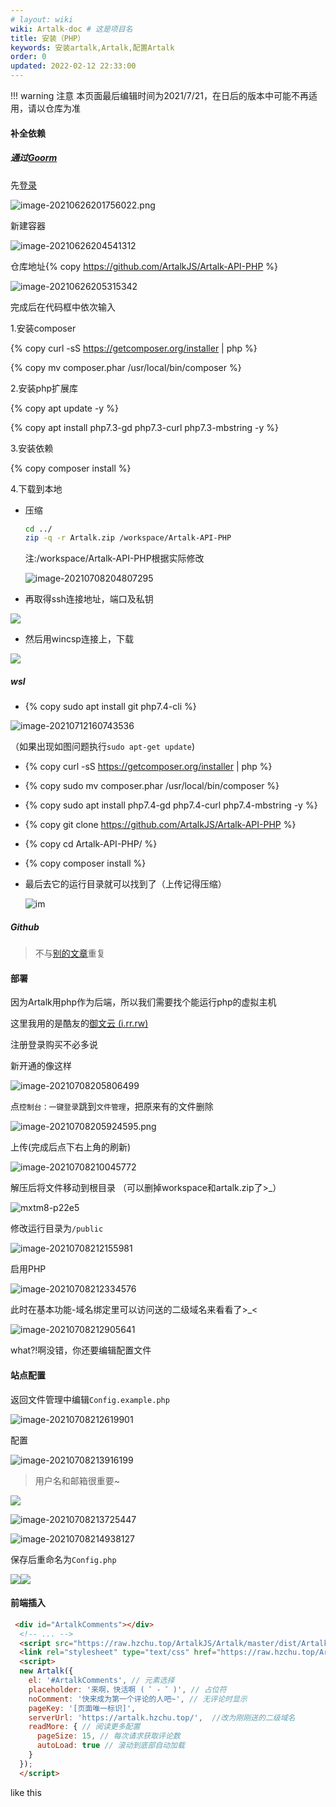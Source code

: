 ```yaml
---
# layout: wiki
wiki: Artalk-doc # 这是项目名
title: 安装（PHP）
keywords: 安装artalk,Artalk,配置Artalk
order: 0
updated: 2022-02-12 22:33:00
---
```


!!! warning 注意
本页面最后编辑时间为2021/7/21，在日后的版本中可能不再适用，请以仓库为准

#### 补全依赖

##### 通过[Goorm](https://ide.goorm.io/)

先[登录](https://accounts.goorm.io/login)

![image-20210626201756022.png](https://bu.dusays.com/2021/07/16/5709679bc5e10.png)

新建容器

![image-20210626204541312](https://raw.hzchu.top/thun888/tuku/master/img/image-20210626204541312.png)

仓库地址{% copy https://github.com/ArtalkJS/Artalk-API-PHP %}

![image-20210626205315342](https://raw.hzchu.top/thun888/tuku/master//img/image-20210626205315342.png)

完成后在代码框中依次输入

1\.安装composer

{% copy curl -sS https://getcomposer.org/installer | php %}

{% copy mv composer.phar /usr/local/bin/composer %}

2\.安装php扩展库

{% copy apt update -y %}

{% copy apt install php7.3-gd php7.3-curl php7.3-mbstring -y %}

3\.安装依赖

{% copy composer install %}

4\.下载到本地

- 压缩

  ```bash
  cd ../
  zip -q -r Artalk.zip /workspace/Artalk-API-PHP
  ```

  注:/workspace/Artalk-API-PHP根据实际修改

  ![image-20210708204807295](https://raw.hzchu.top/thun888/tuku/master/img/image-20210708204807295.png)

- 再取得ssh连接地址，端口及私钥

![](https://raw.hzchu.top/thun888/tuku/master//img/image-20210627103209657.png)

- 然后用wincsp连接上，下载

![](https://raw.hzchu.top/thun888/tuku/master//img/image-20210627103531802.png)

##### wsl

- {% copy sudo apt install git php7.4-cli %}

![image-20210712160743536](https://raw.hzchu.top/thun888/tuku/master/img/image-20210712160743536.png)

（如果出现如图问题执行`sudo apt-get update`)

- {% copy curl -sS https://getcomposer.org/installer | php %}

- {% copy sudo mv composer.phar /usr/local/bin/composer %}

- {% copy sudo apt install php7.4-gd php7.4-curl php7.4-mbstring -y %}

- {% copy git clone https://github.com/ArtalkJS/Artalk-API-PHP %}

- {% copy cd Artalk-API-PHP/ %}

- {% copy composer install %}

- 最后去它的运行目录就可以找到了（上传记得压缩）

  ![im](https://raw.hzchu.top/thun888/tuku/master/img/image-20210712162253307.png)

##### Github

> 不与[别的文章](https://blog.csdn.net/qq_36227473/article/details/108980651)重复

#### 部署

因为Artalk用php作为后端，所以我们需要找个能运行php的虚拟主机

这里我用的是酷友的[御文云 (i.rr.rw)](https://i.rr.rw/)

注册登录购买不必多说

新开通的像这样

![image-20210708205806499](https://raw.hzchu.top/thun888/tuku/master/img/image-20210708205806499.png)

点`控制台：一键登录`跳到`文件管理`，把原来有的文件删除

![image-20210708205924595.png](https://raw.hzchu.top/thun888/tuku/master/img/image-20210708205924595.png)

上传(完成后点下右上角的刷新)

![image-20210708210045772](https://raw.hzchu.top/thun888/tuku/master/img/image-20210708210045772.png)

解压后将文件移动到根目录 （可以删掉workspace和artalk.zip了>\_）

![mxtm8-p22e5](https://raw.hzchu.top/thun888/tuku/master/img/mxtm8-p22e5.gif)

修改运行目录为`/public`

![image-20210708212155981](https://raw.hzchu.top/thun888/tuku/master/img/image-20210708212155981.png)

启用PHP

![image-20210708212334576](https://raw.hzchu.top/thun888/tuku/master/img/image-20210708212334576.png)

此时在基本功能-域名绑定里可以访问送的二级域名来看看了>\_<

![image-20210708212905641](https://raw.hzchu.top/thun888/tuku/master/img/image-20210708212905641.png)

what?!啊没错，你还要编辑配置文件

#### 站点配置

返回文件管理中编辑`Config.example.php`

![image-20210708212619901](https://raw.hzchu.top/thun888/tuku/master/img/image-20210708212619901.png)

配置

![image-20210708213916199](https://raw.hzchu.top/thun888/tuku/master/img/image-20210708213916199.png)

> 用户名和邮箱很重要\~

![](https://raw.hzchu.top/thun888/tuku/master/img/image-20210708213519073.png)

![image-20210708213725447](https://raw.hzchu.top/thun888/tuku/master/img/image-20210708213725447.png)

![image-20210708214938127](https://raw.hzchu.top/thun888/tuku/master/img/image-20210708214938127.png)

保存后重命名为`Config.php`

![](https://raw.hzchu.top/thun888/tuku/master/img/image-20210709080426615.png)![](https://raw.hzchu.top/thun888/tuku/master/img/image-20210709080444423.png)

#### 前端插入

```html
 <div id="ArtalkComments"></div>
  <!-- ... -->
  <script src="https://raw.hzchu.top/ArtalkJS/Artalk/master/dist/Artalk.js"></script>
  <link rel="stylesheet" type="text/css" href="https://raw.hzchu.top/ArtalkJS/Artalk/master/dist/Artalk.css">
  <script>
  new Artalk({
    el: '#ArtalkComments', // 元素选择
    placeholder: '来啊，快活啊 ( ゜- ゜)', // 占位符
    noComment: '快来成为第一个评论的人吧~', // 无评论时显示
    pageKey: '[页面唯一标识]',
    serverUrl: 'https://artalk.hzchu.top/',  //改为刚刚送的二级域名
    readMore: { // 阅读更多配置
      pageSize: 15, // 每次请求获取评论数
      autoLoad: true // 滚动到底部自动加载
    }
  });
  </script>
```

like this